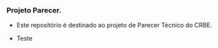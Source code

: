 ### Projeto Parecer. 
* Este repositório é destinado ao projeto de Parecer Técnico do CRBE.

* Teste

